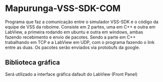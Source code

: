 # Mapurunga-VSS-SDK-COM

Programa que faz a comunicação entre o simulador VSS-SDK e o código da equipe de VSS da roboime. Consiste em 2 partes, uma em C++ e outra em LabView, a primeira rodando em ubuntu e outra em windows, ambas fazendo recebimento e envio de pacotes. Sendo a parte em C++ trabalhando em TCP e a LabView em UDP, com o programa fazendo o link entre as duas. Os pacotes serão enviados via protobufs da google.

## Biblioteca gráfica

Será utilizado a interface gráfica dafault do LabView (Front Panel)
